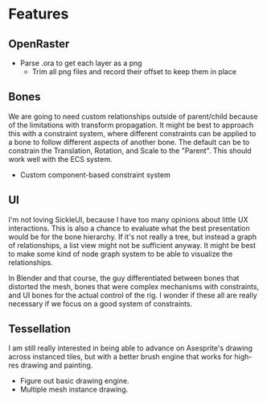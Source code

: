 # Features

## OpenRaster
- Parse .ora to get each layer as a png
  - Trim all png files and record their offset to keep them in place

## Bones
We are going to need custom relationships outside of parent/child because of the limitations with transform propagation. It might be best to approach this with a constraint system, where different constraints can be applied to a bone to follow different aspects of another bone. The default can be to constrain the Translation, Rotation, and Scale to the "Parent". This should work well with the ECS system.  

- Custom component-based constraint system

## UI
I'm not loving SickleUI, because I have too many opinions about little UX interactions. This is also a chance to evaluate what the best presentation would be for the bone hierarchy. If it's not really a tree, but instead a graph of relationships, a list view might not be sufficient anyway. It might be best to make some kind of node graph system to be able to visualize the relationships.

In Blender and that course, the guy differentiated between bones that distorted the mesh, bones that were complex mechanisms with constraints, and UI bones for the actual control of the rig. I wonder if these all are really necessary if we focus on a good system of constraints.

## Tessellation
I am still really interested in being able to advance on Asesprite's drawing across instanced tiles, but with a better brush engine that works for high-res drawing and painting.

- Figure out basic drawing engine.
- Multiple mesh instance drawing.
